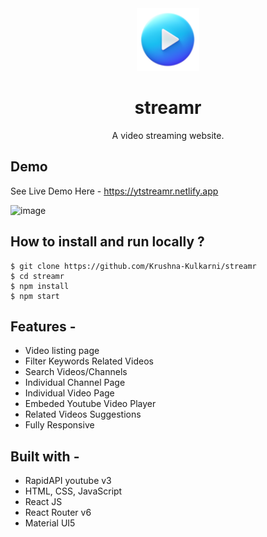<div align="center">
  <img src="public/favicon.ico" height="100" width="100" alt="logo"/>
  
# streamr
  A video streaming website.
</div>

## **Demo**
See Live Demo Here - https://ytstreamr.netlify.app

![image](https://github.com/Krushna-Kulkarni/streamr/assets/62604823/ba1739c2-aa67-426a-8972-3ed4ec31bc0c)


## **How to install and run locally ?**

```
$ git clone https://github.com/Krushna-Kulkarni/streamr
$ cd streamr
$ npm install
$ npm start
```

## **Features -**

- Video listing page
- Filter Keywords Related Videos
- Search Videos/Channels
- Individual Channel Page
- Individual Video Page
- Embeded Youtube Video Player
- Related Videos Suggestions
- Fully Responsive

## **Built with -**

- RapidAPI youtube v3
- HTML, CSS, JavaScript
- React JS
- React Router v6
- Material UI5
